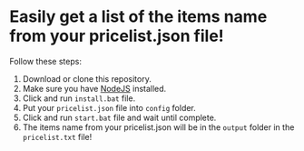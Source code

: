 # Easily get a list of the items name from your pricelist.json file!

Follow these steps:

1. Download or clone this repository.
2. Make sure you have [NodeJS](https://nodejs.org/en/) installed.
3. Click and run `install.bat` file.
4. Put your `pricelist.json` file into `config` folder.
5. Click and run `start.bat` file and wait until complete.
6. The items name from your pricelist.json will be in the `output` folder in the `pricelist.txt` file!
